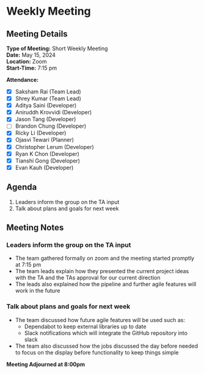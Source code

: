 # Weekly Meeting

## Meeting Details
**Type of Meeting:** Short Weekly Meeting  
**Date:** May 15, 2024  
**Location:** Zoom  
**Start-Time:** 7:15 pm  

**Attendance:**    
- [x] Saksham Rai (Team Lead)
- [x] Shrey Kumar (Team Lead)
- [x] Aditya Saini (Developer)
- [x] Aniruddh Krovvidi (Developer)
- [x] Jason Tang (Developer)
- [ ] Brandon Chung (Developer)
- [x] Ricky Li (Developer)
- [x] Ojasvi Tewari (Planner)
- [x] Christopher Lerum (Developer)
- [x] Ryan K Chon (Developer)
- [x] Tianshi Gong (Developer)
- [x] Evan Kauh (Developer) 

## Agenda
1. Leaders inform the group on the TA input
2. Talk about plans and goals for next week

## Meeting Notes

### Leaders inform the group on the TA input
- The team gathered formally on zoom and the meeting started promptly at 7:15 pm
- The team leads explain how they presented the current project ideas with the TA and the TAs approval for our current direction
- The leads also explained how the pipeline and further agile features will work in the future

### Talk about plans and goals for next week
- The team discussed how future agile features will be used such as:
  - Dependabot to keep external libraries up to date
  - Slack notifications which will integrate the GitHub repository into slack
- The team also discussed how the jobs discussed the day before needed to focus on the display before functionality to keep things simple

**Meeting Adjourned at 8:00pm**
